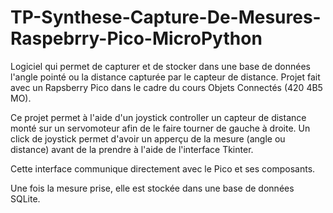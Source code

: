 # TP-Synthese-Capture-De-Mesures-Raspebrry-Pico-MicroPython
Logiciel qui permet de capturer et de stocker dans une base de données l'angle pointé ou la distance capturée par le capteur de distance.
Projet fait avec un Rapsberry Pico dans le cadre du cours Objets Connectés (420 4B5 MO).

Ce projet permet à l'aide d'un joystick controller un capteur de distance monté sur un servomoteur afin de le faire tourner de gauche à droite.
Un click de joystick permet d'avoir un apperçu de la mesure (angle ou distance) avant de la prendre à l'aide de l'interface Tkinter.

Cette interface communique directement avec le Pico et ses composants.

Une fois la mesure prise, elle est stockée dans une base de données SQLite.
